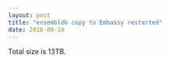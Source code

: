 ```yaml
---
layout: post
title: "ensembldb copy to Embassy restarted"
date: 2016-09-19
---
```


Total size is 13TB.

